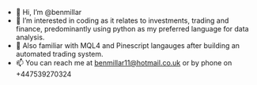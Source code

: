 - 👋 Hi, I’m @benmillar
- 👀 I’m interested in coding as it relates to investments, trading and finance, predominantly using python as my preferred language for data analysis.
- 🌱 Also familiar with MQL4 and Pinescript langauges after building an automated trading system.
- 📫 You can reach me at benmillar11@hotmail.co.uk or by phone on +447539270324

<!---
benmillar-quant/benmillar-quant is a ✨ special ✨ repository because its `README.md` (this file) appears on your GitHub profile.
You can click the Preview link to take a look at your changes.
--->
